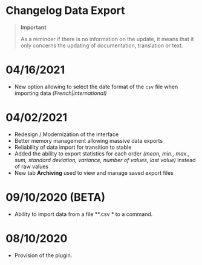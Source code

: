 # Changelog Data Export

>**Important**
>
>As a reminder if there is no information on the update, it means that it only concerns the updating of documentation, translation or text.

# 04/16/2021

- New option allowing to select the date format of the `csv` file when importing data *(French\|international)*

# 04/02/2021

- Redesign / Modernization of the interface
- Better memory management allowing massive data exports
- Reliability of data import for transition to stable
- Added the ability to export statistics for each order *(mean, min., max., sum, standard deviation, variance, number of values, last value)* instead of raw values
- New tab **Archiving** used to view and manage saved export files

# 09/10/2020 (BETA)

- Ability to import data from a file *\*.csv * to a command.

# 08/10/2020

- Provision of the plugin.
